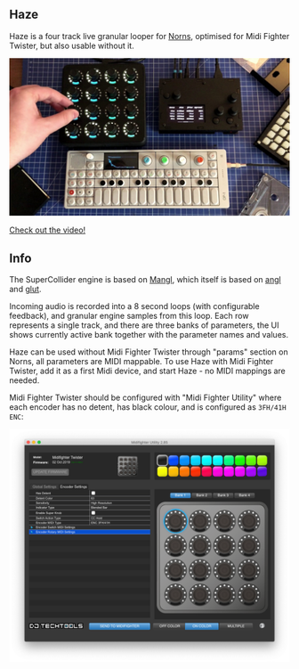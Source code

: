 ## Haze

Haze is a four track live granular looper for [Norns](https://monome.org/norns/), optimised for Midi Fighter Twister, but also usable without it.

![Haze](./assets/haze.jpg)

[Check out the video!](https://vimeo.com/513390690)

## Info

The SuperCollider engine is based on [Mangl](https://llllllll.co/t/mangl/21066), which itself is based on [angl](https://llllllll.co/t/ash-a-small-collection/21349) and [glut](https://llllllll.co/t/glut/21175).

Incoming audio is recorded into a 8 second loops (with configurable feedback), and granular engine samples from this loop.
Each row represents a single track, and there are three banks of parameters, the UI shows currently active bank together with the parameter names and values.

Haze can be used without Midi Fighter Twister through "params" section on Norns, all parameters are MIDI mappable.
To use Haze with Midi Fighter Twister, add it as a first Midi device, and start Haze - no MIDI mappings are needed.

Midi Fighter Twister should be configured with "Midi Fighter Utility" where each encoder has no detent, has black colour, and is configured as `3FH/41H ENC`:

![Midi Fighter Twister configuration](./assets/mft-config.png)

